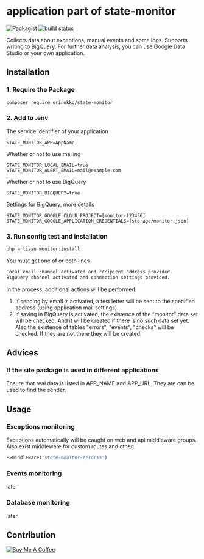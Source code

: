 # application part of state-monitor

[![Packagist](https://img.shields.io/github/release/orinokko/state-monitor.svg)](https://packagist.org/packages/orinokko/state-monitor)
[![build status](https://circleci.com/gh/orinokko/state-monitor/tree/master.svg?style=svg&circle-token=834d362e516162f821fa93927da3dee174120ed0)](https://circleci.com/gh/orinokko/state-monitor/tree/master)

Collects data about exceptions, manual events and some logs. Supports writing to BigQuery. For further data analysis, you can use Google Data Studio or your own application.

## Installation

### 1. Require the Package

```bash
composer require orinokko/state-monitor
```

### 2. Add to .env
The service identifier of your application
```
STATE_MONITOR_APP=AppName
```
Whether or not to use mailing
```
STATE_MONITOR_LOCAL_EMAIL=true
STATE_MONITOR_ALERT_EMAIL=mail@example.com
```
Whether or not to use BigQuery
```
STATE_MONITOR_BIGQUERY=true
```
Settings for BigQuery, more [details](https://github.com/googleapis/google-cloud-php/blob/master/AUTHENTICATION.md)
```
STATE_MONITOR_GOOGLE_CLOUD_PROJECT=[monitor-123456]
STATE_MONITOR_GOOGLE_APPLICATION_CREDENTIALS=[storage/monitor.json]
```

### 3. Run config test and installation

```bash
php artisan monitor:install
```

You must get one of or both lines
```bash
Local email channel activated and recipient address provided.
BigQuery channel activated and connection settings provided.
```

In the process, additional actions will be performed:
1. If sending by email is activated, a test letter will be sent to the specified address (using application mail settings).
2. If saving in BigQuery is activated, the existence of the “monitor” data set will be checked. And it will be created if there is no such data set yet.
Also the existence of tables "errors", "events", "checks" will be checked. If they are not there they will be created.



## Advices
### If the site package is used in different applications

Ensure that real data is listed in APP_NAME and APP_URL. They are can be used to find the sender.

## Usage
### Exceptions monitoring
Exceptions automatically will be caught on web and api middleware groups.
Also exist middleware for custom routes and other:
```php
->middleware('state-monitor-errorss')
```
### Events monitoring
later
### Database monitoring
later
## Contribution
<a href="https://www.buymeacoffee.com/ZArpFcduz" target="_blank"><img src="https://www.buymeacoffee.com/assets/img/custom_images/orange_img.png" alt="Buy Me A Coffee" style="height: auto !important;width: auto !important;" ></a>

